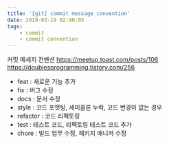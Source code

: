 ```yaml
---
title: '[git] commit message convention'
date: 2019-03-19 02:40:05
tags:
    - commit
    - commit convention
---
```


커밋 메세지 컨벤션
<https://meetup.toast.com/posts/106>  
<https://doublesprogramming.tistory.com/256>  

- feat : 새로운 기능 추가
- fix : 버그 수정
- docs : 문서 수정
- style : 코드 포맷팅, 세미콜론 누락, 코드 변경이 없는 경우
- refactor : 코드 리펙토링
- test : 테스트 코드, 리펙토링 테스트 코드 추가
- chore : 빌드 업무 수정, 패키지 매니저 수정

<!-- more -->